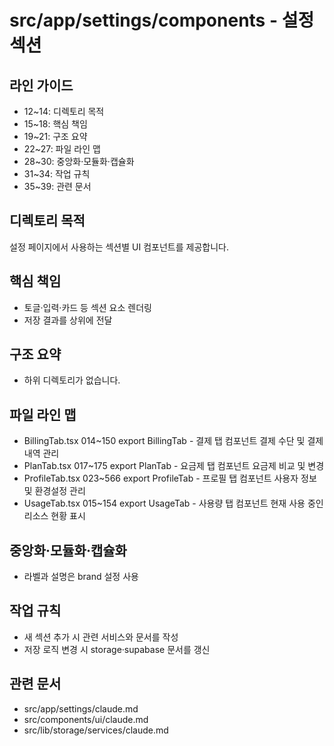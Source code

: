 # src/app/settings/components - 설정 섹션

## 라인 가이드
- 12~14: 디렉토리 목적
- 15~18: 핵심 책임
- 19~21: 구조 요약
- 22~27: 파일 라인 맵
- 28~30: 중앙화·모듈화·캡슐화
- 31~34: 작업 규칙
- 35~39: 관련 문서

## 디렉토리 목적
설정 페이지에서 사용하는 섹션별 UI 컴포넌트를 제공합니다.

## 핵심 책임
- 토글·입력·카드 등 섹션 요소 렌더링
- 저장 결과를 상위에 전달

## 구조 요약
- 하위 디렉토리가 없습니다.

## 파일 라인 맵
- BillingTab.tsx 014~150 export BillingTab - 결제 탭 컴포넌트 결제 수단 및 결제 내역 관리
- PlanTab.tsx 017~175 export PlanTab - 요금제 탭 컴포넌트 요금제 비교 및 변경
- ProfileTab.tsx 023~566 export ProfileTab - 프로필 탭 컴포넌트 사용자 정보 및 환경설정 관리
- UsageTab.tsx 015~154 export UsageTab - 사용량 탭 컴포넌트 현재 사용 중인 리소스 현황 표시

## 중앙화·모듈화·캡슐화
- 라벨과 설명은 brand 설정 사용

## 작업 규칙
- 새 섹션 추가 시 관련 서비스와 문서를 작성
- 저장 로직 변경 시 storage·supabase 문서를 갱신

## 관련 문서
- src/app/settings/claude.md
- src/components/ui/claude.md
- src/lib/storage/services/claude.md
